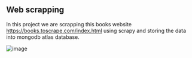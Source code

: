 ## Web scrapping
In this project we are scrapping this books website https://books.toscrape.com/index.html using scrapy and storing the data into mongodb atlas database.

![image](https://github.com/user-attachments/assets/d47b415b-c1b5-4f03-a764-a0a79518fe3a)
